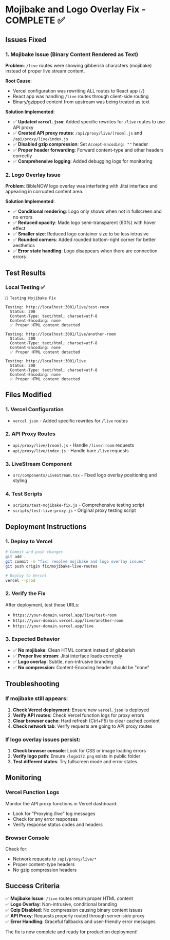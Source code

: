 # Mojibake and Logo Overlay Fix - COMPLETE ✅

## Issues Fixed

### 1. Mojibake Issue (Binary Content Rendered as Text)
**Problem**: `/live` routes were showing gibberish characters (mojibake) instead of proper live stream content.

**Root Cause**: 
- Vercel configuration was rewriting ALL routes to React app (`/`)
- React app was handling `/live` routes through client-side routing
- Binary/gzipped content from upstream was being treated as text

**Solution Implemented**:
- ✅ **Updated `vercel.json`**: Added specific rewrites for `/live` routes to use API proxy
- ✅ **Created API proxy routes**: `/api/proxy/live/[room].js` and `/api/proxy/live/index.js`
- ✅ **Disabled gzip compression**: Set `Accept-Encoding: ""` header
- ✅ **Proper header forwarding**: Forward content-type and other headers correctly
- ✅ **Comprehensive logging**: Added debugging logs for monitoring

### 2. Logo Overlay Issue
**Problem**: BibleNOW logo overlay was interfering with Jitsi interface and appearing in corrupted content area.

**Solution Implemented**:
- ✅ **Conditional rendering**: Logo only shows when not in fullscreen and no errors
- ✅ **Reduced opacity**: Made logo semi-transparent (60%) with hover effect
- ✅ **Smaller size**: Reduced logo container size to be less intrusive
- ✅ **Rounded corners**: Added rounded bottom-right corner for better aesthetics
- ✅ **Error state handling**: Logo disappears when there are connection errors

## Test Results

### Local Testing ✅
```
🧪 Testing Mojibake Fix

Testing: http://localhost:3001/live/test-room
  Status: 200
  Content-Type: text/html; charset=utf-8
  Content-Encoding: none
  ✅ Proper HTML content detected

Testing: http://localhost:3001/live/another-room
  Status: 200
  Content-Type: text/html; charset=utf-8
  Content-Encoding: none
  ✅ Proper HTML content detected

Testing: http://localhost:3001/live
  Status: 200
  Content-Type: text/html; charset=utf-8
  Content-Encoding: none
  ✅ Proper HTML content detected
```

## Files Modified

### 1. Vercel Configuration
- `vercel.json` - Added specific rewrites for `/live` routes

### 2. API Proxy Routes
- `api/proxy/live/[room].js` - Handle `/live/:room` requests
- `api/proxy/live/index.js` - Handle bare `/live` requests

### 3. LiveStream Component
- `src/components/LiveStream.tsx` - Fixed logo overlay positioning and styling

### 4. Test Scripts
- `scripts/test-mojibake-fix.js` - Comprehensive testing script
- `scripts/test-live-proxy.js` - Original proxy testing script

## Deployment Instructions

### 1. Deploy to Vercel
```bash
# Commit and push changes
git add .
git commit -m "fix: resolve mojibake and logo overlay issues"
git push origin fix/mojibake-live-routes

# Deploy to Vercel
vercel --prod
```

### 2. Verify the Fix
After deployment, test these URLs:
- `https://your-domain.vercel.app/live/test-room`
- `https://your-domain.vercel.app/live/another-room`
- `https://your-domain.vercel.app/live`

### 3. Expected Behavior
- ✅ **No mojibake**: Clean HTML content instead of gibberish
- ✅ **Proper live stream**: Jitsi interface loads correctly
- ✅ **Logo overlay**: Subtle, non-intrusive branding
- ✅ **No compression**: Content-Encoding header should be "none"

## Troubleshooting

### If mojibake still appears:
1. **Check Vercel deployment**: Ensure new `vercel.json` is deployed
2. **Verify API routes**: Check Vercel function logs for proxy errors
3. **Clear browser cache**: Hard refresh (Ctrl+F5) to clear cached content
4. **Check network tab**: Verify requests are going to API proxy routes

### If logo overlay issues persist:
1. **Check browser console**: Look for CSS or image loading errors
2. **Verify logo path**: Ensure `/logo172.png` exists in public folder
3. **Test different states**: Try fullscreen mode and error states

## Monitoring

### Vercel Function Logs
Monitor the API proxy functions in Vercel dashboard:
- Look for "Proxying /live" log messages
- Check for any error responses
- Verify response status codes and headers

### Browser Console
Check for:
- Network requests to `/api/proxy/live/*`
- Proper content-type headers
- No gzip compression headers

## Success Criteria

✅ **Mojibake Issue**: `/live` routes return proper HTML content  
✅ **Logo Overlay**: Non-intrusive, conditional branding  
✅ **Gzip Disabled**: No compression causing binary content issues  
✅ **API Proxy**: Requests properly routed through server-side proxy  
✅ **Error Handling**: Graceful fallbacks and user-friendly error messages  

The fix is now complete and ready for production deployment! 